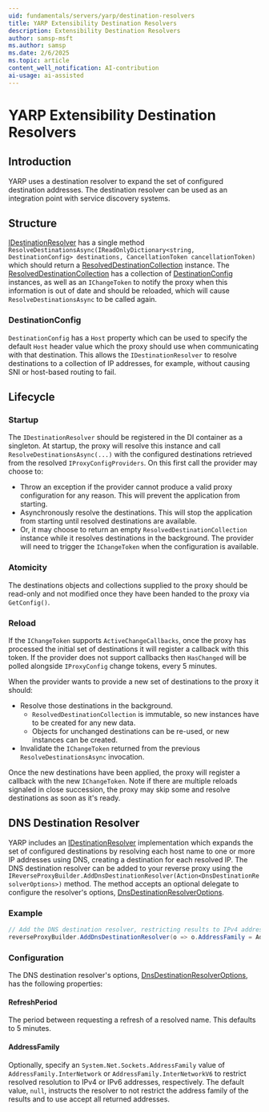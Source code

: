 ```yaml
---
uid: fundamentals/servers/yarp/destination-resolvers
title: YARP Extensibility Destination Resolvers
description: Extensibility Destination Resolvers
author: samsp-msft
ms.author: samsp
ms.date: 2/6/2025
ms.topic: article
content_well_notification: AI-contribution
ai-usage: ai-assisted
---
```


# YARP Extensibility Destination Resolvers

## Introduction

YARP uses a destination resolver to expand the set of configured destination addresses. The destination resolver can be used as an integration point with service discovery systems.

## Structure
[IDestinationResolver](xref:Yarp.ReverseProxy.ServiceDiscovery.IDestinationResolver) has a single method `ResolveDestinationsAsync(IReadOnlyDictionary<string, DestinationConfig> destinations, CancellationToken cancellationToken)` which should return a [ResolvedDestinationCollection](xref:Yarp.ReverseProxy.ServiceDiscovery.ResolvedDestinationCollection) instance. The [ResolvedDestinationCollection](xref:Yarp.ReverseProxy.ServiceDiscovery.ResolvedDestinationCollection) has a collection of [DestinationConfig](xref:Yarp.ReverseProxy.Configuration.DestinationConfig) instances, as well as an `IChangeToken` to notify the proxy when this information is out of date and should be reloaded, which will cause `ResolveDestinationsAsync` to be called again.

### DestinationConfig
`DestinationConfig` has a `Host` property which can be used to specify the default `Host` header value which the proxy should use when communicating with that destination. This allows the `IDestinationResolver` to resolve destinations to a collection of IP addresses, for example, without causing SNI or host-based routing to fail.

## Lifecycle

### Startup
The `IDestinationResolver` should be registered in the DI container as a singleton. At startup, the proxy will resolve this instance and call `ResolveDestinationsAsync(...)` with the configured destinations retrieved from the resolved `IProxyConfigProviders`. On this first call the provider may choose to:
- Throw an exception if the provider cannot produce a valid proxy configuration for any reason. This will prevent the application from starting.
- Asynchronously resolve the destinations. This will stop the application from starting until resolved destinations are available.
- Or, it may choose to return an empty `ResolvedDestinationCollection` instance while it resolves destinations in the background. The provider will need to trigger the `IChangeToken` when the configuration is available.

### Atomicity
The destinations objects and collections supplied to the proxy should be read-only and not modified once they have been handed to the proxy via `GetConfig()`.

### Reload
If the `IChangeToken` supports `ActiveChangeCallbacks`, once the proxy has processed the initial set of destinations it will register a callback with this token. If the provider does not support callbacks then `HasChanged` will be polled alongside `IProxyConfig` change tokens, every 5 minutes.

When the provider wants to provide a new set of destinations to the proxy it should:
- Resolve those destinations in the background.
  - `ResolvedDestinationCollection` is immutable, so new instances have to be created for any new data.
  - Objects for unchanged destinations can be re-used, or new instances can be created.
- Invalidate the `IChangeToken` returned from the previous `ResolveDestinationsAsync` invocation.

Once the new destinations have been applied, the proxy will register a callback with the new `IChangeToken`. Note if there are multiple reloads signaled in close succession, the proxy may skip some and resolve destinations as soon as it's ready.

## DNS Destination Resolver

YARP includes an [IDestinationResolver](xref:Yarp.ReverseProxy.ServiceDiscovery.IDestinationResolver) implementation which expands the set of configured destinations by resolving each host name to one or more IP addresses using DNS, creating a destination for each resolved IP.
The DNS destination resolver can be added to your reverse proxy using the `IReverseProxyBuilder.AddDnsDestinationResolver(Action<DnsDestinationResolverOptions>)` method.
The method accepts an optional delegate to configure the resolver's options, [DnsDestinationResolverOptions](xref:Yarp.ReverseProxy.ServiceDiscovery.DnsDestinationResolverOptions).

### Example

```csharp
// Add the DNS destination resolver, restricting results to IPv4 addresses
reverseProxyBuilder.AddDnsDestinationResolver(o => o.AddressFamily = AddressFamily.InterNetwork);
```

### Configuration

The DNS destination resolver's options, [DnsDestinationResolverOptions](xref:Yarp.ReverseProxy.ServiceDiscovery.DnsDestinationResolverOptions), has the following properties:

#### RefreshPeriod

The period between requesting a refresh of a resolved name. This defaults to 5 minutes.

#### AddressFamily

Optionally, specify an `System.Net.Sockets.AddressFamily` value of `AddressFamily.InterNetwork` or `AddressFamily.InterNetworkV6` to restrict resolved resolution to IPv4 or IPv6 addresses, respectively. The default value, `null`, instructs the resolver to not restrict the address family of the results and to use accept all returned addresses.
